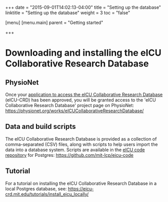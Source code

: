 +++
date = "2015-09-01T14:02:13-04:00"
title = "Setting up the database"
linktitle = "Setting up the database"
weight = 3
toc = "false"

[menu]
  [menu.main]
    parent = "Getting started"

+++

# Downloading and installing the eICU Collaborative Research Database

## PhysioNet

Once your [application to access the eICU Collaborative Research Database](http://eICU.physionet.org/gettingstarted/access/) (eICU-CRD) has been approved, you will be granted access to the 'eICU Collaborative Research Database' project page on PhysioNet: https://physionet.org/works/eICUCollaborativeResearchDatabase/

## Data and build scripts

The eICU Collaborative Research Database is provided as a collection of comma-separated (CSV) files, along with scripts to help users import the data into a database system. Scripts are available in the [eICU code repository](https://github.com/mit-lcp/eicu-code) for Postgres: https://github.com/mit-lcp/eicu-code

## Tutorial

For a tutorial on installing the eICU Collaborative Research Database in a local Postgres database, see:
https://eicu-crd.mit.edu/tutorials/install_eicu_locally/





